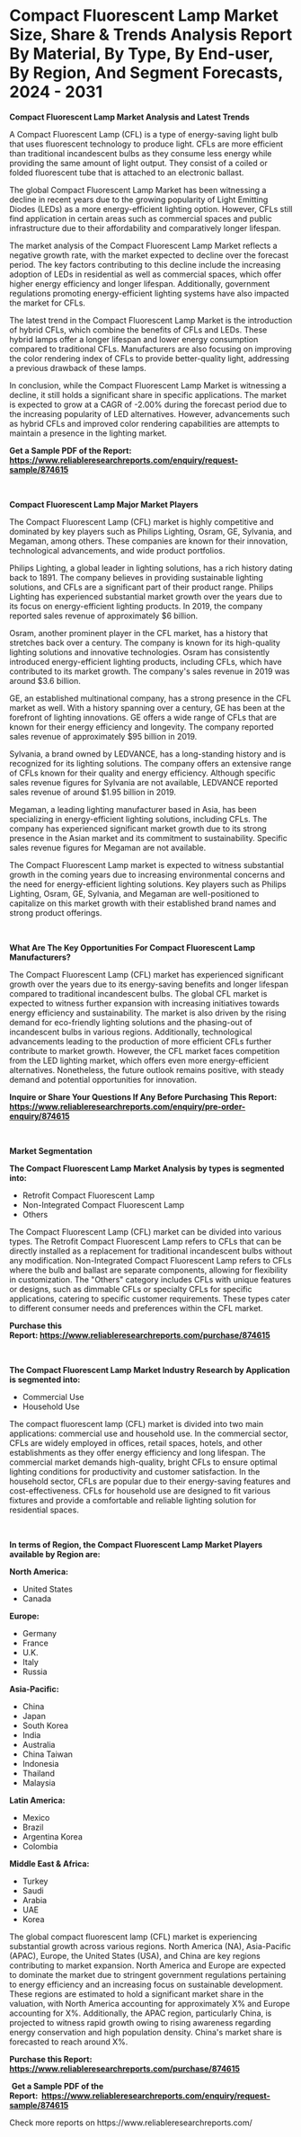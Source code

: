 <p><h1>Compact Fluorescent Lamp Market Size, Share & Trends Analysis Report By Material, By Type, By End-user, By Region, And Segment Forecasts, 2024 - 2031</h1></p><p><strong>Compact Fluorescent Lamp Market Analysis and Latest Trends</strong></p>
<p><p>A Compact Fluorescent Lamp (CFL) is a type of energy-saving light bulb that uses fluorescent technology to produce light. CFLs are more efficient than traditional incandescent bulbs as they consume less energy while providing the same amount of light output. They consist of a coiled or folded fluorescent tube that is attached to an electronic ballast.</p><p>The global Compact Fluorescent Lamp Market has been witnessing a decline in recent years due to the growing popularity of Light Emitting Diodes (LEDs) as a more energy-efficient lighting option. However, CFLs still find application in certain areas such as commercial spaces and public infrastructure due to their affordability and comparatively longer lifespan. </p><p>The market analysis of the Compact Fluorescent Lamp Market reflects a negative growth rate, with the market expected to decline over the forecast period. The key factors contributing to this decline include the increasing adoption of LEDs in residential as well as commercial spaces, which offer higher energy efficiency and longer lifespan. Additionally, government regulations promoting energy-efficient lighting systems have also impacted the market for CFLs.</p><p>The latest trend in the Compact Fluorescent Lamp Market is the introduction of hybrid CFLs, which combine the benefits of CFLs and LEDs. These hybrid lamps offer a longer lifespan and lower energy consumption compared to traditional CFLs. Manufacturers are also focusing on improving the color rendering index of CFLs to provide better-quality light, addressing a previous drawback of these lamps.</p><p>In conclusion, while the Compact Fluorescent Lamp Market is witnessing a decline, it still holds a significant share in specific applications. The market is expected to grow at a CAGR of -2.00% during the forecast period due to the increasing popularity of LED alternatives. However, advancements such as hybrid CFLs and improved color rendering capabilities are attempts to maintain a presence in the lighting market.</p></p>
<p><strong>Get a Sample PDF of the Report:&nbsp; <a href="https://www.reliableresearchreports.com/enquiry/request-sample/874615">https://www.reliableresearchreports.com/enquiry/request-sample/874615</a></strong></p>
<p>&nbsp;</p>
<p><strong>Compact Fluorescent Lamp Major Market Players</strong></p>
<p><p>The Compact Fluorescent Lamp (CFL) market is highly competitive and dominated by key players such as Philips Lighting, Osram, GE, Sylvania, and Megaman, among others. These companies are known for their innovation, technological advancements, and wide product portfolios.</p><p>Philips Lighting, a global leader in lighting solutions, has a rich history dating back to 1891. The company believes in providing sustainable lighting solutions, and CFLs are a significant part of their product range. Philips Lighting has experienced substantial market growth over the years due to its focus on energy-efficient lighting products. In 2019, the company reported sales revenue of approximately $6 billion.</p><p>Osram, another prominent player in the CFL market, has a history that stretches back over a century. The company is known for its high-quality lighting solutions and innovative technologies. Osram has consistently introduced energy-efficient lighting products, including CFLs, which have contributed to its market growth. The company's sales revenue in 2019 was around $3.6 billion.</p><p>GE, an established multinational company, has a strong presence in the CFL market as well. With a history spanning over a century, GE has been at the forefront of lighting innovations. GE offers a wide range of CFLs that are known for their energy efficiency and longevity. The company reported sales revenue of approximately $95 billion in 2019.</p><p>Sylvania, a brand owned by LEDVANCE, has a long-standing history and is recognized for its lighting solutions. The company offers an extensive range of CFLs known for their quality and energy efficiency. Although specific sales revenue figures for Sylvania are not available, LEDVANCE reported sales revenue of around $1.95 billion in 2019.</p><p>Megaman, a leading lighting manufacturer based in Asia, has been specializing in energy-efficient lighting solutions, including CFLs. The company has experienced significant market growth due to its strong presence in the Asian market and its commitment to sustainability. Specific sales revenue figures for Megaman are not available.</p><p>The Compact Fluorescent Lamp market is expected to witness substantial growth in the coming years due to increasing environmental concerns and the need for energy-efficient lighting solutions. Key players such as Philips Lighting, Osram, GE, Sylvania, and Megaman are well-positioned to capitalize on this market growth with their established brand names and strong product offerings.</p></p>
<p>&nbsp;</p>
<p><strong>What Are The Key Opportunities For Compact Fluorescent Lamp Manufacturers?</strong></p>
<p><p>The Compact Fluorescent Lamp (CFL) market has experienced significant growth over the years due to its energy-saving benefits and longer lifespan compared to traditional incandescent bulbs. The global CFL market is expected to witness further expansion with increasing initiatives towards energy efficiency and sustainability. The market is also driven by the rising demand for eco-friendly lighting solutions and the phasing-out of incandescent bulbs in various regions. Additionally, technological advancements leading to the production of more efficient CFLs further contribute to market growth. However, the CFL market faces competition from the LED lighting market, which offers even more energy-efficient alternatives. Nonetheless, the future outlook remains positive, with steady demand and potential opportunities for innovation.</p></p>
<p><strong>Inquire or Share Your Questions If Any Before Purchasing This Report: <a href="https://www.reliableresearchreports.com/enquiry/pre-order-enquiry/874615">https://www.reliableresearchreports.com/enquiry/pre-order-enquiry/874615</a></strong></p>
<p>&nbsp;</p>
<p><strong>Market Segmentation</strong></p>
<p><strong>The Compact Fluorescent Lamp Market Analysis by types is segmented into:</strong></p>
<p><ul><li>Retrofit Compact Fluorescent Lamp</li><li>Non-Integrated Compact Fluorescent Lamp</li><li>Others</li></ul></p>
<p><p>The Compact Fluorescent Lamp (CFL) market can be divided into various types. The Retrofit Compact Fluorescent Lamp refers to CFLs that can be directly installed as a replacement for traditional incandescent bulbs without any modification. Non-Integrated Compact Fluorescent Lamp refers to CFLs where the bulb and ballast are separate components, allowing for flexibility in customization. The "Others" category includes CFLs with unique features or designs, such as dimmable CFLs or specialty CFLs for specific applications, catering to specific customer requirements. These types cater to different consumer needs and preferences within the CFL market.</p></p>
<p><strong>Purchase this Report:&nbsp;<a href="https://www.reliableresearchreports.com/purchase/874615">https://www.reliableresearchreports.com/purchase/874615</a></strong></p>
<p>&nbsp;</p>
<p><strong>The Compact Fluorescent Lamp Market Industry Research by Application is segmented into:</strong></p>
<p><ul><li>Commercial Use</li><li>Household Use</li></ul></p>
<p><p>The compact fluorescent lamp (CFL) market is divided into two main applications: commercial use and household use. In the commercial sector, CFLs are widely employed in offices, retail spaces, hotels, and other establishments as they offer energy efficiency and long lifespan. The commercial market demands high-quality, bright CFLs to ensure optimal lighting conditions for productivity and customer satisfaction. In the household sector, CFLs are popular due to their energy-saving features and cost-effectiveness. CFLs for household use are designed to fit various fixtures and provide a comfortable and reliable lighting solution for residential spaces.</p></p>
<p>&nbsp;</p>
<p><strong>In terms of Region, the Compact Fluorescent Lamp Market Players available by Region are:</strong></p>
<p>
    <p> <strong> North America: </strong>
        <ul>
            <li>United States</li>
            <li>Canada</li>
        </ul>
        </p> 
    <p> <strong> Europe: </strong>
        <ul>
            <li>Germany</li>
            <li>France</li>
            <li>U.K.</li>
            <li>Italy</li>
            <li>Russia</li>
        </ul>
        </p> 
    <p> <strong> Asia-Pacific: </strong>
        <ul>
            <li>China</li>
            <li>Japan</li>
            <li>South Korea</li>
            <li>India</li>
            <li>Australia</li>
            <li>China Taiwan</li>
            <li>Indonesia</li>
            <li>Thailand</li>
            <li>Malaysia</li>
        </ul>
        </p> 
    <p> <strong> Latin America: </strong>
        <ul>
            <li>Mexico</li>
            <li>Brazil</li>
            <li>Argentina Korea</li>
            <li>Colombia</li>
        </ul>
        </p> 
    <p> <strong> Middle East & Africa: </strong>
        <ul>
            <li>Turkey</li>
            <li>Saudi</li>
            <li>Arabia</li>
            <li>UAE</li>
            <li>Korea</li>
        </ul>
    </p>
    </p>
<p><p>The global compact fluorescent lamp (CFL) market is experiencing substantial growth across various regions. North America (NA), Asia-Pacific (APAC), Europe, the United States (USA), and China are key regions contributing to market expansion. North America and Europe are expected to dominate the market due to stringent government regulations pertaining to energy efficiency and an increasing focus on sustainable development. These regions are estimated to hold a significant market share in the valuation, with North America accounting for approximately X% and Europe accounting for X%. Additionally, the APAC region, particularly China, is projected to witness rapid growth owing to rising awareness regarding energy conservation and high population density. China's market share is forecasted to reach around X%.</p></p>
<p><strong>Purchase this Report: <a href="https://www.reliableresearchreports.com/purchase/874615">https://www.reliableresearchreports.com/purchase/874615</a></strong></p>
<p>&nbsp;<strong>Get a Sample PDF of the Report:&nbsp;&nbsp;<a href="https://www.reliableresearchreports.com/enquiry/request-sample/874615">https://www.reliableresearchreports.com/enquiry/request-sample/874615</a></strong></p>
<p><strong></strong></p>
<p>Check more reports on https://www.reliableresearchreports.com/</p>
